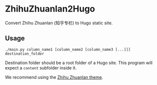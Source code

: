 # ZhihuZhuanlan2Hugo

Convert Zhihu Zhuanlan (知乎专栏) to Hugo static site.

## Usage

```shell
./main.py column_name1 [column_name2 [column_name3 [...]]] destination_folder
```

Destination folder should be a root folder of a Hugo site. This program will expect a `content` subfolder inside it.

We recommend using the [Zhihu Zhuanlan theme](https://github.com/Jamesits/hugo-theme-ZhihuZhuanlan).
